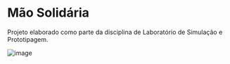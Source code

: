 # Mão Solidária

Projeto elaborado como parte da disciplina de Laboratório de Simulação e Prototipagem.

![image](https://github.com/EduardoLopess/PROJETO_LSP/assets/80491564/66a3aef0-ebb8-47c0-932a-c6092979af6e)
